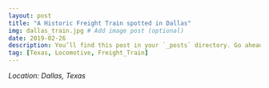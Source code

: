 ```yaml
---
layout: post
title: "A Historic Freight Train spotted in Dallas"
img: dallas_train.jpg # Add image post (optional)
date: 2019-02-26
description: You’ll find this post in your `_posts` directory. Go ahead and edit it and re-build the site to see your changes. # Add post description (optional)
tag: [Texas, Locomotive, Freight_Train]
---
```

*Location: Dallas, Texas*
